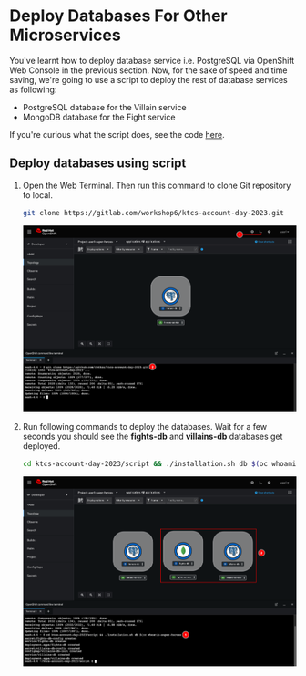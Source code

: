# Deploy Databases For Other Microservices

You've learnt how to deploy database service i.e. PostgreSQL via OpenShift Web Console in the previous section. Now, for the sake of speed and time saving, we're going to use a script to deploy the rest of database services as following:

- PostgreSQL database for the Villain service
- MongoDB database for the Fight service

If you're curious what the script does, see the code [here](../../script/installation.sh).

## Deploy databases using script

1. Open the Web Terminal. Then run this command to clone Git repository to local.

    ```sh
    git clone https://gitlab.com/workshop6/ktcs-account-day-2023.git
    ```

   ![Deploy database](image/database-deployment/deploy-db-27.png)

2. Run following commands to deploy the databases. Wait for a few seconds you should see the **fights-db** and **villains-db** databases get deployed.

    ```sh
    cd ktcs-account-day-2023/script && ./installation.sh db $(oc whoami)-super-heroes
    ```

    ![Deploy database](image/database-deployment/deploy-db-28.png)
